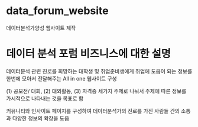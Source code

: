 # data_forum_website
데이터분석가양성 웹사이트 제작

# 데이터 분석 포럼 비즈니스에 대한 설명
데이터분석 관련 진로를 희망하는 대학생 및 취업준비생에게 취업에 도움이 되는 정보를 한번에 모아서 전달해주는 All in one 웹사이트 구성

(1) 공모전/ 대회, (2) 대외활동, (3) 자격증 세가지 주제로 나눠서 주제에 따른 정보를 가시적으로 나타내는 것을 목표로 함

커뮤니티와 인사이트 페이지를 구성하여 데이터분석가의 진로를 가진 사람들 간의 소통과 다양한 정보의 확장을 도움
